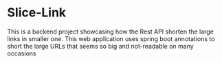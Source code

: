 # Slice-Link
This is a backend project showcasing how the Rest API shorten the large links in smaller one. 
This web application uses spring boot annotations to short the large URLs that seems so big and not-readable on many occasions 
